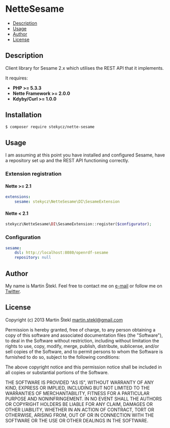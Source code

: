 # NetteSesame

- [Description](#description)
- [Usage](#usage)
- [Author](#author)
- [License](#license)

## Description

Client library for Sesame 2.x which utilises the REST API that it implements.

It requires:

 - **PHP >= 5.3.3**
 - **Nette Framework >= 2.0.0**
 - **Kdyby/Curl >= 1.0.0**

## Installation

```bash
$ composer require stekycz/nette-sesame
```

## Usage

I am assuming at this point you have installed and configured Sesame, have a repository set up and the REST API functioning correctly.

### Extension registration

#### Nette >= 2.1

```yaml
extensions:
    sesame: stekycz\NetteSesame\DI\SesameExtension
```

#### Nette < 2.1

```php
stekycz\NetteSesame\DI\SesameExtension::register($configurator);
```

### Configuration

```yaml
sesame:
    dsl: http://localhost:8080/openrdf-sesame
    repository: null
```

## Author

My name is Martin Štekl. Feel free to contact me on [e-mail](mailto:martin.stekl@gmail.com)
or follow me on [Twitter](https://twitter.com/stekycz).

## License

Copyright (c) 2013 Martin Štekl <martin.stekl@gmail.com>

Permission is hereby granted, free of charge, to any person
obtaining a copy of this software and associated documentation
files (the "Software"), to deal in the Software without
restriction, including without limitation the rights to use,
copy, modify, merge, publish, distribute, sublicense, and/or sell
copies of the Software, and to permit persons to whom the
Software is furnished to do so, subject to the following
conditions:

The above copyright notice and this permission notice shall be
included in all copies or substantial portions of the Software.

THE SOFTWARE IS PROVIDED "AS IS", WITHOUT WARRANTY OF ANY KIND,
EXPRESS OR IMPLIED, INCLUDING BUT NOT LIMITED TO THE WARRANTIES
OF MERCHANTABILITY, FITNESS FOR A PARTICULAR PURPOSE AND
NONINFRINGEMENT. IN NO EVENT SHALL THE AUTHORS OR COPYRIGHT
HOLDERS BE LIABLE FOR ANY CLAIM, DAMAGES OR OTHER LIABILITY,
WHETHER IN AN ACTION OF CONTRACT, TORT OR OTHERWISE, ARISING
FROM, OUT OF OR IN CONNECTION WITH THE SOFTWARE OR THE USE OR
OTHER DEALINGS IN THE SOFTWARE.
